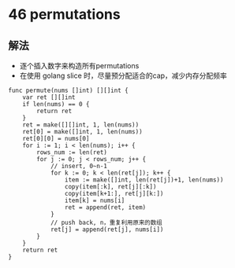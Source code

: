 # 46 permutations

## 解法

- 逐个插入数字来构造所有permutations
- 在使用 golang slice 时，尽量预分配适合的cap，减少内存分配频率

```golang
func permute(nums []int) [][]int {
	var ret [][]int
	if len(nums) == 0 {
		return ret
	}
	ret = make([][]int, 1, len(nums))
	ret[0] = make([]int, 1, len(nums))
	ret[0][0] = nums[0]
	for i := 1; i < len(nums); i++ {
		rows_num := len(ret)
		for j := 0; j < rows_num; j++ {
			// insert, 0~n-1
			for k := 0; k < len(ret[j]); k++ {
				item := make([]int, len(ret[j])+1, len(nums))
				copy(item[:k], ret[j][:k])
				copy(item[k+1:], ret[j][k:])
				item[k] = nums[i]
				ret = append(ret, item)
			}
			// push back, n，重复利用原来的数组
			ret[j] = append(ret[j], nums[i])
		}
	}
	return ret
}
```